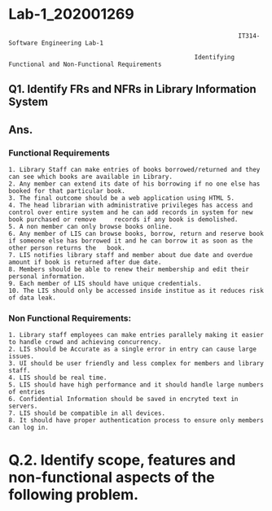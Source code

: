 # Lab-1_202001269

                                                                   IT314-Software Engineering Lab-1

                                                       Identifying Functional and Non-Functional Requirements

## Q1. Identify FRs and NFRs in Library Information System
## Ans. 
### Functional Requirements
    1. Library Staff can make entries of books borrowed/returned and they can see which books are available in Library. 
    2. Any member can extend its date of his borrowing if no one else has booked for that particular book.
    3. The final outcome should be a web application using HTML 5.
    4. The head librarian with administrative privileges has access and control over entire system and he can add records in system for new book purchased or remove     records if any book is demolished.  
    5. A non member can only browse books online.
    6. Any member of LIS can browse books, borrow, return and reserve book if someone else has borrowed it and he can borrow it as soon as the other person returns the   book.
    7. LIS notifies library staff and member about due date and overdue amount if book is returned after due date.
    8. Members should be able to renew their membership and edit their personal information.
    9. Each member of LIS should have unique credentials.
    10. The LIS should only be accessed inside institue as it reduces risk of data leak. 
    
### Non Functional Requirements:
    1. Library staff employees can make entries parallely making it easier to handle crowd and achieving concurrency. 
    2. LIS should be Accurate as a single error in entry can cause large issues.
    3. UI should be user friendly and less complex for members and library staff.
    4. LIS should be real time.
    5. LIS should have high performance and it should handle large numbers of entries 
    6. Confidential Information should be saved in encryted text in servers.
    7. LIS should be compatible in all devices.
    8. It should have proper authentication process to ensure only members can log in.

# Q.2. Identify scope, features and non-functional aspects of the following problem.
